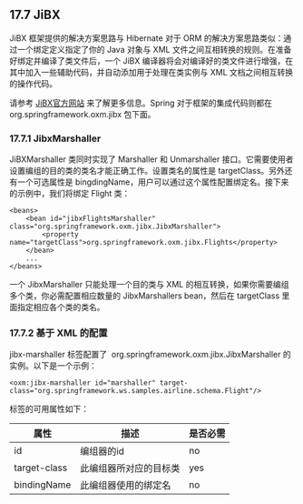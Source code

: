 ## 17.7 JiBX

JiBX 框架提供的解决方案思路与 Hibernate 对于 ORM 的解决方案思路类似：通过一个绑定定义指定了你的 Java 对象与 XML 文件之间互相转换的规则。在准备好绑定并编译了类文件后，一个 JiBX 编译器将会对编译好的类文件进行增强，在其中加入一些辅助代码，并自动添加用于处理在类实例与 XML 文档之间相互转换的操作代码。

请参考 [JiBX官方网站](http://jibx.sourceforge.net/) 来了解更多信息。Spring 对于框架的集成代码则都在 org.springframework.oxm.jibx 包下面。

### 17.7.1 JibxMarshaller

JiBXMarshaller 类同时实现了 Marshaller 和 Unmarshaller 接口。它需要使用者设置编组的目的类的类名才能正确工作。设置类名的属性是 targetClass。另外还有一个可选属性是 bingdingName，用户可以通过这个属性配置绑定名。接下来的示例中，我们将绑定 Flight 类：
```
<beans>
	<bean id="jibxFlightsMarshaller" class="org.springframework.oxm.jibx.JibxMarshaller">
		<property name="targetClass">org.springframework.oxm.jibx.Flights</property>
	</bean>
	...
</beans>
```

一个 JibxMarshaller 只能处理一个目的类与 XML 的相互转换，如果你需要编组多个类，你必需配置相应数量的 JibxMarshallers bean，然后在 targetClass 里面指定相应各个类的类名。


### 17.7.2 基于 XML 的配置

jibx-marshaller 标签配置了  org.springframework.oxm.jibx.JibxMarshaller 的实例。以下是一个示例：
```
<oxm:jibx-marshaller id="marshaller" target-class="org.springframework.ws.samples.airline.schema.Flight"/>
```

标签的可用属性如下：

|属性 |描述 |是否必需 |
|----|----|----|
|id|编组器的id|no|
|target-class|此编组器所对应的目标类 |yes|
|bindingName|此编组器使用的绑定名 |no|